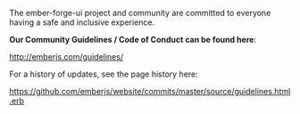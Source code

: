 The ember-forge-ui project and community are committed to everyone having a safe and inclusive experience.

**Our Community Guidelines / Code of Conduct can be found here**:

http://emberjs.com/guidelines/

For a history of updates, see the page history here:

https://github.com/emberjs/website/commits/master/source/guidelines.html.erb